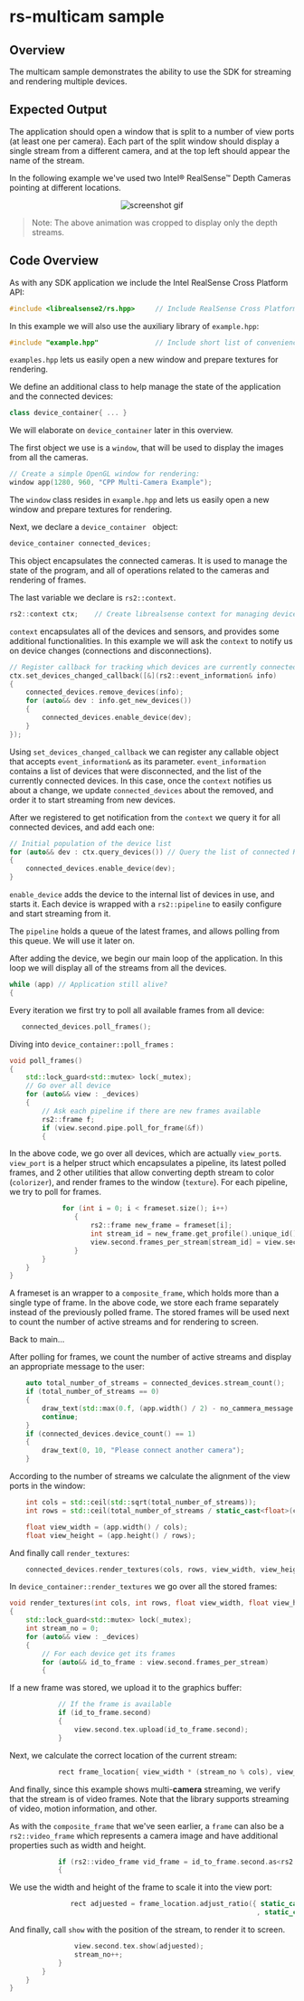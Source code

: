 # rs-multicam sample

## Overview

The multicam sample demonstrates the ability to use the SDK for streaming and rendering multiple devices.

## Expected Output

The application should open a window that is split to a number of view ports (at least one per camera).
Each part of the split window should display a single stream from a different camera, and at the top left should appear the name of the stream. 

In the following example we've used two Intel® RealSense™ Depth Cameras pointing at different locations.

<p align="center"><img src="https://raw.githubusercontent.com/wiki/IntelRealSense/librealsense/res/multi-cam-expected.gif" alt="screenshot gif"/></p>

> Note: The above animation was cropped to display only the depth streams.

## Code Overview 

As with any SDK application we include the Intel RealSense Cross Platform API:

```cpp
#include <librealsense2/rs.hpp>     // Include RealSense Cross Platform API
```

In this example we will also use the auxiliary library of `example.hpp`:

```cpp
#include "example.hpp"              // Include short list of convenience functions for rendering
```

`examples.hpp` lets us easily open a new window and prepare textures for rendering.

We define an additional class to help manage the state of the application and the connected devices:
```cpp
class device_container{ ... }
```
We will elaborate on `device_container` later in this overview.

The first object we use is a `window`, that will be used to display the images from all the cameras.

```cpp
// Create a simple OpenGL window for rendering:
window app(1280, 960, "CPP Multi-Camera Example");
```

The `window` class resides in `example.hpp` and lets us easily open a new window and prepare textures for rendering.

Next, we declare a `device_container ` object:
```cpp
device_container connected_devices;
```
This object encapsulates the connected cameras. It is used to manage the state of the program, and all of operations related to the cameras and rendering of frames.

The last variable we declare is `rs2::context`.

```cpp
rs2::context ctx;    // Create librealsense context for managing devices
```
`context` encapsulates all of the devices and sensors, and provides some additional functionalities.
In this example we will ask the `context` to notify us on device changes (connections and disconnections).
 
```cpp
// Register callback for tracking which devices are currently connected
ctx.set_devices_changed_callback([&](rs2::event_information& info)
{
    connected_devices.remove_devices(info);
    for (auto&& dev : info.get_new_devices())
    {
        connected_devices.enable_device(dev);
    }
});
```
Using `set_devices_changed_callback` we can register any callable object that accepts `event_information&` as its parameter.
`event_information` contains a list of devices that were disconnected, and the list of the currently connected devices.
In this case, once the `context` notifies us about a change, we update `connected_devices` about the removed, and order it to start streaming from new devices.

After we registered to get notification from the `context` we query it for all connected devices, and add each one:
```cpp
// Initial population of the device list
for (auto&& dev : ctx.query_devices()) // Query the list of connected RealSense devices
{
    connected_devices.enable_device(dev);
}
```
`enable_device` adds the device to the internal list of devices in use, and starts it.  Each device is wrapped with a `rs2::pipeline` to easily configure and start streaming from it. 

The `pipeline` holds a queue of the latest frames, and allows polling from this queue. We will use it later on.

After adding the device, we begin our main loop of the application.
In this loop we will display all of the streams from all the devices.

```cpp
while (app) // Application still alive?
{
```

Every iteration we first try to poll all available frames from all device:

```cpp
   connected_devices.poll_frames();
```
Diving into `device_container::poll_frames` :
```cpp
void poll_frames()
{
    std::lock_guard<std::mutex> lock(_mutex);
    // Go over all device
    for (auto&& view : _devices)
    {
        // Ask each pipeline if there are new frames available
        rs2::frame f;
        if (view.second.pipe.poll_for_frame(&f))
        {
```

In the above code, we go over all devices, which are actually `view_port`s.
`view_port` is a helper struct which encapsulates a pipeline, its latest polled frames, and 2 other utilities that allow converting depth stream to color (`colorizer`), and render frames to the window (`texture`).
For each pipeline, we try to poll for frames. 

```cpp
             for (int i = 0; i < frameset.size(); i++)
                {
                    rs2::frame new_frame = frameset[i];
                    int stream_id = new_frame.get_profile().unique_id();
                    view.second.frames_per_stream[stream_id] = view.second.colorize_frame(new_frame); //update view port with the new stream
                }
        }
    }
}
```
A frameset is an wrapper to a `composite_frame`, which holds more than a single type of frame.
In the above code, we store each frame separately instead of the previously polled frame.
The stored frames will be used next to count the number of active streams and for rendering to screen.
 
Back to main...

After polling for frames, we count the number of active streams and display an appropriate message to the user:
```cpp
    auto total_number_of_streams = connected_devices.stream_count();
    if (total_number_of_streams == 0)
    {
        draw_text(std::max(0.f, (app.width() / 2) - no_cammera_message.length() * 3), app.height() / 2, no_cammera_message.c_str());
        continue;
    }
    if (connected_devices.device_count() == 1)
    {
        draw_text(0, 10, "Please connect another camera");
    }
```
According to the number of streams we calculate the alignment of the view ports in the window:

```cpp
    int cols = std::ceil(std::sqrt(total_number_of_streams));
    int rows = std::ceil(total_number_of_streams / static_cast<float>(cols));

    float view_width = (app.width() / cols);
    float view_height = (app.height() / rows);
```

And finally call `render_textures`:
```cpp
    connected_devices.render_textures(cols, rows, view_width, view_height);
```


In `device_container::render_textures` we go over all the stored frames:

```cpp
void render_textures(int cols, int rows, float view_width, float view_height)
{
    std::lock_guard<std::mutex> lock(_mutex);
    int stream_no = 0;
    for (auto&& view : _devices)
    {
        // For each device get its frames
        for (auto&& id_to_frame : view.second.frames_per_stream)
        {
```

If a new frame was stored, we upload it to the graphics buffer:

```cpp
            // If the frame is available
            if (id_to_frame.second)
            {
                view.second.tex.upload(id_to_frame.second);
            }
```

Next, we calculate the correct location of the current stream:
```cpp
            rect frame_location{ view_width * (stream_no % cols), view_height * (stream_no / cols), view_width, view_height };
```            

And finally, since this example shows multi-**camera** streaming, we verify that the stream is of video frames. 
Note that the library supports streaming of video, motion information, and other.

As with the `composite_frame` that we've seen earlier, a `frame` can also be a  `rs2::video_frame` which represents a camera image and have additional properties such as width and height.
```cpp
            if (rs2::video_frame vid_frame = id_to_frame.second.as<rs2::video_frame>())
            {
```
We use the width and height of the frame to scale it into the view port:
```cpp
               rect adjuested = frame_location.adjust_ratio({ static_cast<float>(vid_frame.get_width())
                                                             , static_cast<float>(vid_frame.get_height()) });
```
And finally, call `show` with the position of the stream, to render it to screen.
```cpp
                view.second.tex.show(adjuested);
                stream_no++;
            }
        }
    }
}
```

